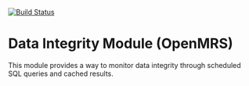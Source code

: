 [![Build Status](https://secure.travis-ci.org/AMPATH/openmrs-module-dataintegrity.png)](https://travis-ci.org/AMPATH/openmrs-module-dataintegrity)

Data Integrity Module (OpenMRS)
==========================

This module provides a way to monitor data integrity through scheduled SQL queries and cached results.
